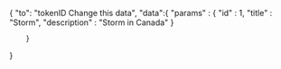 {
	"to": "tokenID Change this data",
	"data":{
		"params" : {
       			"id" : 1,
				"title" : "Storm",
        		"description" : "Storm in Canada"
    			}
			
		}
}
